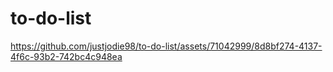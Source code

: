 # to-do-list


https://github.com/justjodie98/to-do-list/assets/71042999/8d8bf274-4137-4f6c-93b2-742bc4c948ea





